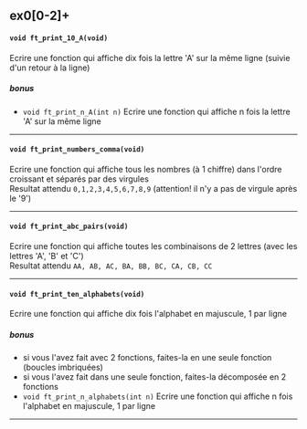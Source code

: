 ## ex0[0-2]+


#### `void ft_print_10_A(void)`
Ecrire une fonction qui affiche dix fois la lettre 'A' sur la même ligne (suivie d'un retour à la ligne)

##### bonus
- `void ft_print_n_A(int n)` Ecrire une fonction qui affiche n fois la lettre 'A' sur la même ligne

----

#### `void ft_print_numbers_comma(void)`
Ecrire une fonction qui affiche tous les nombres (à 1 chiffre) dans l'ordre croissant et séparés par des virgules  
Resultat attendu `0,1,2,3,4,5,6,7,8,9` (attention! il n'y a pas de virgule après le '9')

----

#### `void ft_print_abc_pairs(void)`
Ecrire une fonction qui affiche toutes les combinaisons de 2 lettres (avec les lettres 'A', 'B' et 'C')  
Resultat attendu `AA, AB, AC, BA, BB, BC, CA, CB, CC`

----

#### `void ft_print_ten_alphabets(void)`
Ecrire une fonction qui affiche dix fois l'alphabet en majuscule, 1 par ligne

##### bonus
- si vous l'avez fait avec 2 fonctions, faites-la en une seule fonction (boucles imbriquées)
- si vous l'avez fait dans une seule fonction, faites-la décomposée en 2 fonctions
- `void ft_print_n_alphabets(int n)` Ecrire une fonction qui affiche n fois l'alphabet en majuscule, 1 par ligne

----
